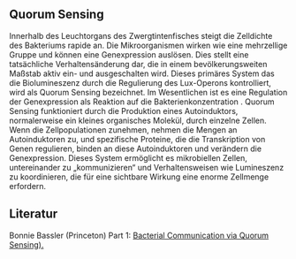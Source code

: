 ## **Quorum Sensing**

Innerhalb des Leuchtorgans des Zwergtintenfisches steigt die Zelldichte
des Bakteriums rapide an. Die Mikroorganismen wirken wie eine
mehrzellige Gruppe und können eine Genexpression auslösen. Dies stellt
eine tatsächliche Verhaltensänderung dar, die in einem
bevölkerungsweiten Maßstab aktiv ein- und ausgeschalten wird. Dieses
primäres System das die Biolumineszenz durch die Regulierung des
Lux-Operons kontrolliert, wird als Quorum Sensing bezeichnet. Im
Wesentlichen ist es eine Regulation der Genexpression als Reaktion auf
die Bakterienkonzentration . Quorum Sensing funktioniert durch die
Produktion eines Autoinduktors, normalerweise ein kleines organisches
Molekül, durch einzelne Zellen. Wenn die Zellpopulationen zunehmen,
nehmen die Mengen an Autoinduktoren zu, und spezifische Proteine, die
die Transkription von Genen regulieren, binden an diese Autoinduktoren
und verändern die Genexpression. Dieses System ermöglicht es
mikrobiellen Zellen, untereinander zu „kommunizieren“ und
Verhaltensweisen wie Lumineszenz zu koordinieren, die für eine sichtbare
Wirkung eine enorme Zellmenge erfordern.


## Literatur

Bonnie Bassler (Princeton) Part 1: [Bacterial Communication via Quorum
Sensing).](**[https://www.youtube.com/watch?v=saWSxLU0ME8](https://www.youtube.com/watch?v=saWSxLU0ME8)**)